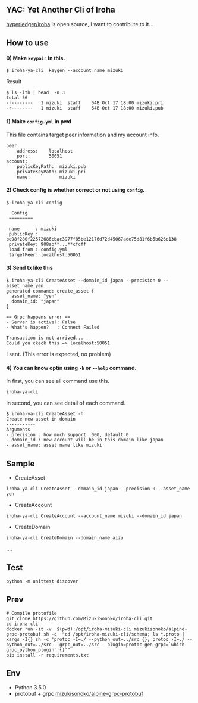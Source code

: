 
## YAC: Yet Another Cli of Iroha

[hyperledger/iroha](https://github.com/hyperledger/iroha) is open source, I want to contribute to it...  

## How to use

#### 0) Make `keypair` in this.
```
$ iroha-ya-cli  keygen --account_name mizuki
```
Result
```
$ ls -lth | head  -n 3
total 56
-r--------   1 mizuki  staff    64B Oct 17 18:00 mizuki.pri
-r--------   1 mizuki  staff    64B Oct 17 18:00 mizuki.pub
```


#### 1) Make `config.yml` in pwd
This file contains target peer information and my account info.
```config
peer:
    address:    localhost
    port:       50051
account:
    publicKeyPath:  mizuki.pub
    privateKeyPath: mizuki.pri
    name:           mizuki
```


####  2) Check config is whether correct or not using `config`. 

```
$ iroha-ya-cli config

  Config  
 =========

 name      : mizuki
 publicKey : be98f280f22572686cbac3977f85be12176d72d45067ade75d81f6b5b626c138
 privateKey: 908ab**...**cfcff
 load from : config.yml
 targetPeer: localhost:50051

```

#### 3) Send tx like this

```
$ iroha-ya-cli CreateAsset --domain_id japan --precision 0 --asset_name yen
generated command: create_asset {
  asset_name: "yen"
  domain_id: "japan"
}

== Grpc happens error ==
- Server is active?: False 
- What's happen?   : Connect Failed 

Transaction is not arrived...
Could you ckeck this => localhost:50051

```
I sent. (This error is expected, no problem)

#### 4) You can know optin using `-h` or `--help` command.

In first, you can see all command use this.
```
iroha-ya-cli
```

In second, you can see detail of each command.
```
$ iroha-ya-cli CreateAsset -h
Create new asset in domain
-----------
Arguments
- precision : how much support .000, default 0
- domain_id : new account will be in this domain like japan
- asset_name: asset name like mizuki
```
 
## Sample

- CreateAsset 
```
iroha-ya-cli CreateAsset --domain_id japan --precision 0 --asset_name yen
```

- CreateAccount

```
iroha-ya-cli CreateAccount --account_name mizuki --domain_id japan
```

- CreateDomain

```
iroha-ya-cli CreateDomain --domain_name aizu
```

....


## Test
```
python -m unittest discover
```

## Prev
```
# Compile protofile 
git clone https://github.com/MizukiSonoko/iroha-cli.git
cd iroha-cli
docker run -it -v  $(pwd):/opt/iroha-mizuki-cli mizukisonoko/alpine-grpc-protobuf sh -c  "cd /opt/iroha-mizuki-cli/schema; ls *.proto | xargs -I{} sh -c 'protoc -I=./ --python_out=../src {}; protoc -I=./ --python_out=../src --grpc_out=../src --plugin=protoc-gen-grpc=`which grpc_python_plugin` {}'"
pip install -r requirements.txt 
```




## Env
- Python 3.5.0
- protobuf + grpc [mizukisonoko/alpine-grpc-protobuf](https://github.com/MizukiSonoko/alpine-grpc-protobuf)

